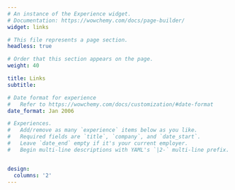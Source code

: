 ```yaml
---
# An instance of the Experience widget.
# Documentation: https://wowchemy.com/docs/page-builder/
widget: links

# This file represents a page section.
headless: true

# Order that this section appears on the page.
weight: 40

title: Links
subtitle:

# Date format for experience
#   Refer to https://wowchemy.com/docs/customization/#date-format
date_format: Jan 2006

# Experiences.
#   Add/remove as many `experience` items below as you like.
#   Required fields are `title`, `company`, and `date_start`.
#   Leave `date_end` empty if it's your current employer.
#   Begin multi-line descriptions with YAML's `|2-` multi-line prefix.


design:
  columns: '2'
---
```

